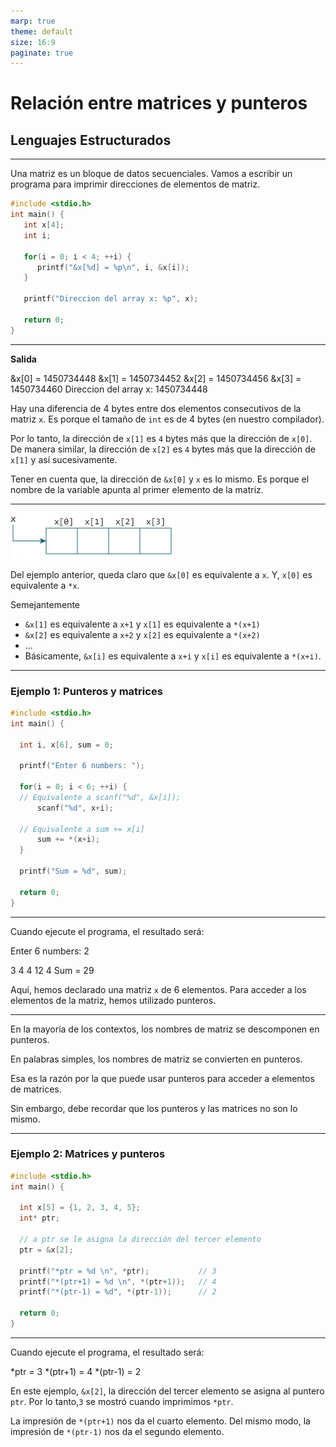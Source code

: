 ```yaml
---
marp: true
theme: default
size: 16:9
paginate: true
---
```


# Relación entre matrices y punteros

## Lenguajes Estructurados

---

Una matriz es un bloque de datos secuenciales. Vamos a escribir un programa para imprimir direcciones de elementos de matriz.

```c
#include <stdio.h>
int main() {
   int x[4];
   int i;

   for(i = 0; i < 4; ++i) {
      printf("&x[%d] = %p\n", i, &x[i]);
   }

   printf("Direccion del array x: %p", x);

   return 0;
}
```

---

**Salida**

&x[0] = 1450734448
&x[1] = 1450734452
&x[2] = 1450734456
&x[3] = 1450734460
Direccion del array x: 1450734448

Hay una diferencia de 4 bytes entre dos elementos consecutivos de la matriz `x`. Es porque el tamaño de `int` es de 4 bytes (en nuestro compilador).

Por lo tanto, la dirección de `x[1]` es `4` bytes más que la dirección de `x[0]`. De manera similar, la dirección de `x[2]` es `4` bytes más que la dirección de `x[1]` y así sucesivamente.

Tener en cuenta que, la dirección de `&x[0]` y `x` es lo mismo. Es porque el nombre de la variable apunta al primer elemento de la matriz.

---

![Relación entre matrices y punteros](./assets/array-pointers.webp "Arrays as Pointers")

Del ejemplo anterior, queda claro que `&x[0]` es equivalente a `x`. Y, `x[0]` es equivalente a `*x`.

Semejantemente

- `&x[1]` es equivalente a `x+1` y `x[1]` es equivalente a `*(x+1)`
- `&x[2]` es equivalente a `x+2` y `x[2]` es equivalente a `*(x+2)`
- ...
- Básicamente, `&x[i]` es equivalente a `x+i` y `x[i]` es equivalente a `*(x+i)`.

---

### Ejemplo 1: Punteros y matrices

```c
#include <stdio.h>
int main() {

  int i, x[6], sum = 0;

  printf("Enter 6 numbers: ");

  for(i = 0; i < 6; ++i) {
  // Equivalente a scanf("%d", &x[i]);
      scanf("%d", x+i);

  // Equivalente a sum += x[i]
      sum += *(x+i);
  }

  printf("Sum = %d", sum);

  return 0;
}
```

---

Cuando ejecute el programa, el resultado será:

Enter 6 numbers: 2

3
4
4
12
4
Sum = 29

Aquí, hemos declarado una matriz `x` de 6 elementos. Para acceder a los elementos de la matriz, hemos utilizado punteros.

---

En la mayoría de los contextos, los nombres de matriz se descomponen en punteros.

En palabras simples, los nombres de matriz se convierten en punteros.

Esa es la razón por la que puede usar punteros para acceder a elementos de matrices.

Sin embargo, debe recordar que los punteros y las matrices no son lo mismo.

---

### Ejemplo 2: Matrices y punteros

```c
#include <stdio.h>
int main() {

  int x[5] = {1, 2, 3, 4, 5};
  int* ptr;

  // a ptr se le asigna la dirección del tercer elemento
  ptr = &x[2]; 

  printf("*ptr = %d \n", *ptr);           // 3
  printf("*(ptr+1) = %d \n", *(ptr+1));   // 4
  printf("*(ptr-1) = %d", *(ptr-1));      // 2

  return 0;
}
```

---

Cuando ejecute el programa, el resultado será:

*ptr = 3
*(ptr+1) = 4
*(ptr-1) = 2

En este ejemplo, `&x[2]`, la dirección del tercer elemento se asigna al puntero `ptr`. Por lo tanto,`3` se mostró cuando imprimimos `*ptr`.

La impresión de `*(ptr+1)` nos da el cuarto elemento. Del mismo modo, la impresión de `*(ptr-1)` nos da el segundo elemento.

